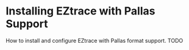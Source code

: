 # Installing EZtrace with Pallas Support

How to install and configure EZtrace with Pallas format support.
TODO
